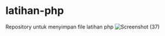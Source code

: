 # latihan-php
Repository untuk menyimpan file latihan php
![Screenshot (37)](https://user-images.githubusercontent.com/69887895/103849629-cfd58600-50d7-11eb-8de7-bdc244f5465f.png)

